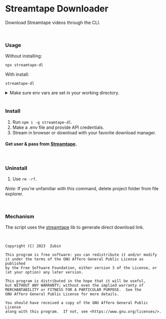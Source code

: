 # Streamtape Downloader

Download Streamtape videos through the CLI.

<br>

### Usage

Without installing:

```shell
npx streamtape-dl

```

With install:

```
streamtape-dl
```
<details>

<summary>
Make sure env vars are set in your working directory.
</summary>

<br>

• On Mac / Linux

```shell
mkdir Streamtape && cd Streamtape && touch .env && { echo "API_USER="; echo "API_PASS="; } >> .env && nano .env
```

• On Windows

```shell
mkdir Streamtape && cd Streamtape && type nul > .env && echo APIUSER= >> .env && echo APIPASS= >> .env && notepad .env
```

</details>

<br>

### Install

1. Run ```npm i -g streamtape-dl```.
2. Make a .env file and provide API credentials.
3. Stream in browser or download with your favorite download manager.

#### Get user & pass from [Streamtape](https://streamtape.com/accpanel).

<br>

### Uninstall

1. Use ```rm -rf```.

*Note:* If you're unfamiliar with this command, delete project folder from file explorer.

<br>

### Mechanism

The script uses the [streamtape](https://www.npmjs.com/package/streamtape) lib to generate direct download link.

<br>


    Copyright (C) 2023  Zubin

    This program is free software: you can redistribute it and/or modify
    it under the terms of the GNU Affero General Public License as published
    by the Free Software Foundation, either version 3 of the License, or
    (at your option) any later version.

    This program is distributed in the hope that it will be useful,
    but WITHOUT ANY WARRANTY; without even the implied warranty of
    MERCHANTABILITY or FITNESS FOR A PARTICULAR PURPOSE.  See the
    GNU Affero General Public License for more details.

    You should have received a copy of the GNU Affero General Public License
    along with this program.  If not, see <https://www.gnu.org/licenses/>.

